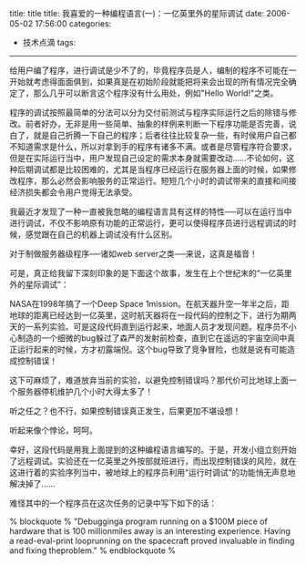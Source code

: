 

title: title
title: 我喜爱的一种编程语言(一)：一亿英里外的星际调试
date: 2006-05-02 17:56:00
categories:
- 技术点滴
tags: 
 
---


给用户编了程序，进行调试是少不了的，毕竟程序员是人，编制的程序不可能在一开始就考虑得面面俱到，如果真是在初始阶段就能把将来会出现的所有情况完全确定了，那么几乎可以断言这个程序没有什么用处，例如"Hello World!"之类。

程序的调试按照最简单的分法可以分为交付前测试与程序实际运行之后的除错与修改。前者好办，无非是用一些简单、抽象的样例来判断一下程序功能是否完善，说白了，就是自己折腾一下自己的程序；后者往往比较复杂一些，有时侯用户自己都不知道需求是什么，所以对拿到手的程序有诸多不满。或者是尽管程序符合要求，但是在实际运行当中，用户发现自己设定的需求本身就需要改动……不论如何，这种后期调试都是比较困难的，尤其是当程序已经运行在服务器上面的时候，如果修改程序，那么必然会影响服务的正常运行。短短几个小时的调试带来的直接和间接经济损失都会令用户觉得无法承受。

我最近才发现了一种一直被我忽略的编程语言具有这样的特性──可以在运行当中进行调试，不仅不影响原有功能的正常运行，更可以使得程序员进行远程调试的时候，感觉跟在自己的机器上调试没有什么区别。

对于制做服务器级程序──诸如web server之类──来说，这真是福音！

可是，真正给我留下深刻印象的是下面这个故事，发生在上个世纪末的“一亿英里外的星际调试”：

NASA在1998年搞了一个Deep Space 1mission。在航天器升空一年半之后，距地球的距离已经达到一亿英里，这时航天器将在一段代码的控制之下，进行为期两天的一系列实验。可是这段代码直到运行起来，地面人员才发现问题。程序员不小心制造的一个细微的bug躲过了森严的发射前检查，直到它在遥远的宇宙空间中真正运行起来的时候，方才初露端倪。这个bug导致了竞争冒险，也就是说有可能造成控制错误！

这下可麻烦了，难道放弃当前的实验，以避免控制错误吗？那代价可比地球上面一个服务器停机维护几个小时大得太多了！

听之任之？也不行，如果控制错误真正发生，后果更加不堪设想！

听起来像个悖论，呵呵。

幸好，这段代码是用我上面提到的这种编程语言编写的。于是，开发小组立刻开始了远程调试。实验还在一亿英里之外按部就班进行，而出现控制错误的风险，就在这进行着的实验序列当中，被地球上的程序员利用“运行时调试”的功能悄无声息地解决掉了……

难怪其中的一个程序员在这次任务的记录中写下如下的话：

% blockquote %
"Debugginga program running on a $100M piece of hardware that is 100 millionmiles away is an interesting experience. Having a read-eval-print looprunning on the spacecraft proved invaluable in finding and fixing theproblem."
% endblockquote %